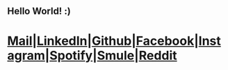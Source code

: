 ## Hello World! :) 
# [Mail](mailto:mayank25080562@gmail.com)|[LinkedIn](https://www.linkedin.com/in/mayank-jha-a895a533/)|[Github](https://github.com/mjnovice)|[Facebook](https://www.facebook.com/mayank.jha.71)|[Instagram](https://www.instagram.com/mjnovice/)|[Spotify](https://open.spotify.com/user/21ppkwqjobqj3uw3bsbi3q3dq?si=deJ8e10IS3us8FC1Mo6dxQ)|[Smule](https://www.smule.com/mjnovice)|[Reddit](https://www.reddit.com/user/mjnovice)
